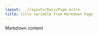 ```yaml
---
layout: ../layouts/BasicPage.astro
title: title variable from Markdown Page
---
```


Markdown content
